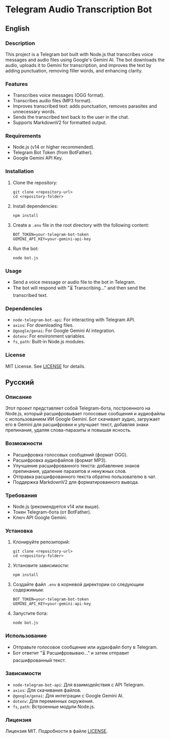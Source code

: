 # Telegram Audio Transcription Bot

## English

### Description
This project is a Telegram bot built with Node.js that transcribes voice messages and audio files using Google's Gemini AI. The bot downloads the audio, uploads it to Gemini for transcription, and improves the text by adding punctuation, removing filler words, and enhancing clarity.

### Features
- Transcribes voice messages (OGG format).
- Transcribes audio files (MP3 format).
- Improves transcribed text: adds punctuation, removes parasites and unnecessary words.
- Sends the transcribed text back to the user in the chat.
- Supports MarkdownV2 for formatted output.

### Requirements
- Node.js (v14 or higher recommended).
- Telegram Bot Token (from BotFather).
- Google Gemini API Key.

### Installation
1. Clone the repository:
   ```
   git clone <repository-url>
   cd <repository-folder>
   ```
2. Install dependencies:
   ```
   npm install
   ```
3. Create a `.env` file in the root directory with the following content:
   ```
   BOT_TOKEN=your-telegram-bot-token
   GEMINI_API_KEY=your-gemini-api-key
   ```
4. Run the bot:
   ```
   node bot.js
   ```

### Usage
- Send a voice message or audio file to the bot in Telegram.
- The bot will respond with "⏳ Transcribing..." and then send the transcribed text.

### Dependencies
- `node-telegram-bot-api`: For interacting with Telegram API.
- `axios`: For downloading files.
- `@google/genai`: For Google Gemini AI integration.
- `dotenv`: For environment variables.
- `fs`, `path`: Built-in Node.js modules.

### License
MIT License. See [LICENSE](LICENSE) for details.

## Русский

### Описание
Этот проект представляет собой Telegram-бота, построенного на Node.js, который расшифровывает голосовые сообщения и аудиофайлы с использованием ИИ Google Gemini. Бот скачивает аудио, загружает его в Gemini для расшифровки и улучшает текст, добавляя знаки препинания, удаляя слова-паразиты и повышая ясность.

### Возможности
- Расшифровка голосовых сообщений (формат OGG).
- Расшифровка аудиофайлов (формат MP3).
- Улучшение расшифрованного текста: добавление знаков препинания, удаление паразитов и ненужных слов.
- Отправка расшифрованного текста обратно пользователю в чат.
- Поддержка MarkdownV2 для форматированного вывода.

### Требования
- Node.js (рекомендуется v14 или выше).
- Токен Telegram-бота (от BotFather).
- Ключ API Google Gemini.

### Установка
1. Клонируйте репозиторий:
   ```
   git clone <repository-url>
   cd <repository-folder>
   ```
2. Установите зависимости:
   ```
   npm install
   ```
3. Создайте файл `.env` в корневой директории со следующим содержимым:
   ```
   BOT_TOKEN=your-telegram-bot-token
   GEMINI_API_KEY=your-gemini-api-key
   ```
4. Запустите бота:
   ```
   node bot.js
   ```

### Использование
- Отправьте голосовое сообщение или аудиофайл боту в Telegram.
- Бот ответит "⏳ Расшифровываю..." и затем отправит расшифрованный текст.

### Зависимости
- `node-telegram-bot-api`: Для взаимодействия с API Telegram.
- `axios`: Для скачивания файлов.
- `@google/genai`: Для интеграции с Google Gemini AI.
- `dotenv`: Для переменных окружения.
- `fs`, `path`: Встроенные модули Node.js.

### Лицензия
Лицензия MIT. Подробности в файле [LICENSE](LICENSE).